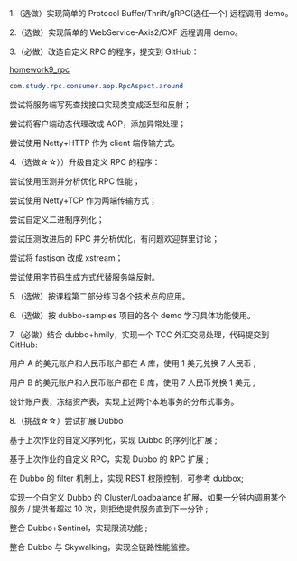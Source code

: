 1.（选做）实现简单的 Protocol Buffer/Thrift/gRPC(选任一个) 远程调用 demo。

2.（选做）实现简单的 WebService-Axis2/CXF 远程调用 demo。

3.（必做）改造自定义 RPC 的程序，提交到 GitHub：

[homework9_rpc](./homework9_rpc)
```java
com.study.rpc.consumer.aop.RpcAspect.around

```
尝试将服务端写死查找接口实现类变成泛型和反射；

尝试将客户端动态代理改成 AOP，添加异常处理；

尝试使用 Netty+HTTP 作为 client 端传输方式。







4.（选做☆☆））升级自定义 RPC 的程序：

尝试使用压测并分析优化 RPC 性能；

尝试使用 Netty+TCP 作为两端传输方式；

尝试自定义二进制序列化；

尝试压测改进后的 RPC 并分析优化，有问题欢迎群里讨论；

尝试将 fastjson 改成 xstream；

尝试使用字节码生成方式代替服务端反射。

5.（选做）按课程第二部分练习各个技术点的应用。

6.（选做）按 dubbo-samples 项目的各个 demo 学习具体功能使用。

7.（必做）结合 dubbo+hmily，实现一个 TCC 外汇交易处理，代码提交到 GitHub:

用户 A 的美元账户和人民币账户都在 A 库，使用 1 美元兑换 7 人民币 ;

用户 B 的美元账户和人民币账户都在 B 库，使用 7 人民币兑换 1 美元 ;

设计账户表，冻结资产表，实现上述两个本地事务的分布式事务。

8.（挑战☆☆）尝试扩展 Dubbo

基于上次作业的自定义序列化，实现 Dubbo 的序列化扩展 ;

基于上次作业的自定义 RPC，实现 Dubbo 的 RPC 扩展 ;

在 Dubbo 的 filter 机制上，实现 REST 权限控制，可参考 dubbox;

实现一个自定义 Dubbo 的 Cluster/Loadbalance 扩展，如果一分钟内调用某个服务 / 提供者超过 10 次，则拒绝提供服务直到下一分钟 ;

整合 Dubbo+Sentinel，实现限流功能 ;

整合 Dubbo 与 Skywalking，实现全链路性能监控。
